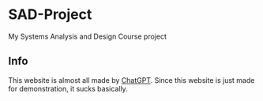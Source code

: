 # SAD-Project
My Systems Analysis and Design Course project

## Info
This website is almost all made by [ChatGPT](https://chatgpt.com/share/59c2e846-8b46-403d-b1ff-41fd71010e08).
Since this website is just made for demonstration, it sucks basically.
